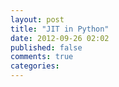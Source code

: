 ```yaml
---
layout: post
title: "JIT in Python"
date: 2012-09-26 02:02
published: false
comments: true
categories: 
---
```

